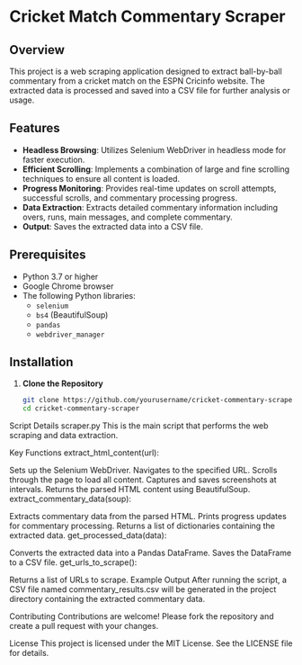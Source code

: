 # Cricket Match Commentary Scraper

## Overview
This project is a web scraping application designed to extract ball-by-ball commentary from a cricket match on the ESPN Cricinfo website. The extracted data is processed and saved into a CSV file for further analysis or usage.

## Features
- **Headless Browsing**: Utilizes Selenium WebDriver in headless mode for faster execution.
- **Efficient Scrolling**: Implements a combination of large and fine scrolling techniques to ensure all content is loaded.
- **Progress Monitoring**: Provides real-time updates on scroll attempts, successful scrolls, and commentary processing progress.
- **Data Extraction**: Extracts detailed commentary information including overs, runs, main messages, and complete commentary.
- **Output**: Saves the extracted data into a CSV file.

## Prerequisites
- Python 3.7 or higher
- Google Chrome browser
- The following Python libraries:
  - `selenium`
  - `bs4` (BeautifulSoup)
  - `pandas`
  - `webdriver_manager`

## Installation
1. **Clone the Repository**
   ```sh
   git clone https://github.com/yourusername/cricket-commentary-scraper.git
   cd cricket-commentary-scraper

Script Details
scraper.py
This is the main script that performs the web scraping and data extraction.

Key Functions
extract_html_content(url):

Sets up the Selenium WebDriver.
Navigates to the specified URL.
Scrolls through the page to load all content.
Captures and saves screenshots at intervals.
Returns the parsed HTML content using BeautifulSoup.
extract_commentary_data(soup):

Extracts commentary data from the parsed HTML.
Prints progress updates for commentary processing.
Returns a list of dictionaries containing the extracted data.
get_processed_data(data):

Converts the extracted data into a Pandas DataFrame.
Saves the DataFrame to a CSV file.
get_urls_to_scrape():

Returns a list of URLs to scrape.
Example Output
After running the script, a CSV file named commentary_results.csv will be generated in the project directory containing the extracted commentary data.

Contributing
Contributions are welcome! Please fork the repository and create a pull request with your changes.

License
This project is licensed under the MIT License. See the LICENSE file for details.
